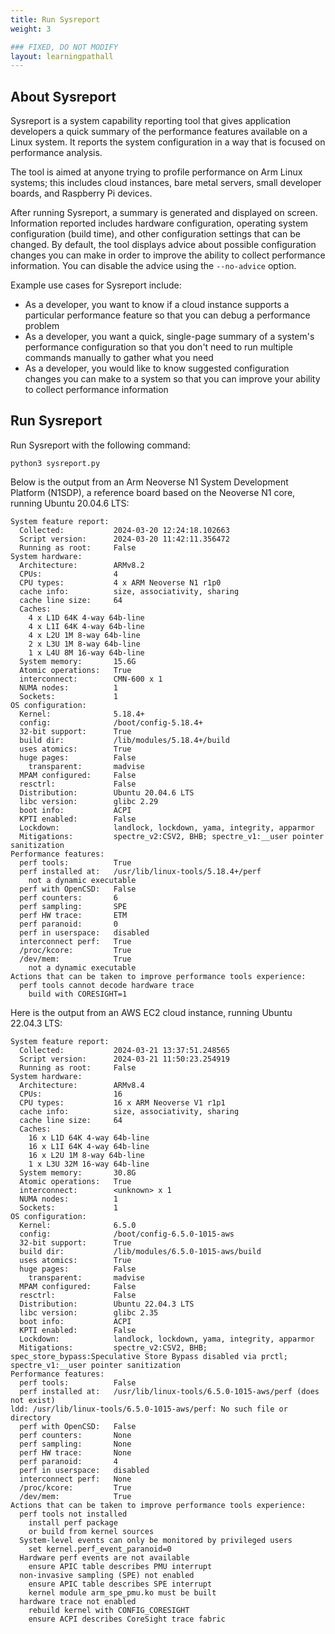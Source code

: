 ```yaml
---
title: Run Sysreport
weight: 3

### FIXED, DO NOT MODIFY
layout: learningpathall
---
```


## About Sysreport

Sysreport is a system capability reporting tool that gives application developers a quick summary of the performance features available on a Linux system. It reports the system configuration in a way that is focused on performance analysis.

The tool is aimed at anyone trying to profile performance on Arm Linux systems; this includes cloud instances, bare metal servers, small developer boards, and Raspberry Pi devices.

After running Sysreport, a summary is generated and displayed on screen. Information reported includes hardware configuration, operating system configuration (build time), and other configuration settings that can be changed. By default, the tool displays advice about possible configuration changes you can make in order to improve the ability to collect performance information. You can disable the advice using the `--no-advice` option.

Example use cases for Sysreport include:

* As a developer, you want to know if a cloud instance supports a particular performance feature so that you can debug a performance problem
* As a developer, you want a quick, single-page summary of a system's performance configuration so that you don't need to run multiple commands manually to gather what you need
* As a developer, you would like to know suggested configuration changes you can make to a system so that you can improve your ability to collect performance information

## Run Sysreport

Run Sysreport with the following command:

```console
python3 sysreport.py
```

Below is the output from an Arm Neoverse N1 System Development Platform (N1SDP), a reference board based on the Neoverse N1 core, running Ubuntu 20.04.6 LTS:

```output
System feature report:
  Collected:           2024-03-20 12:24:18.102663
  Script version:      2024-03-20 11:42:11.356472
  Running as root:     False
System hardware:
  Architecture:        ARMv8.2
  CPUs:                4
  CPU types:           4 x ARM Neoverse N1 r1p0
  cache info:          size, associativity, sharing
  cache line size:     64
  Caches:
    4 x L1D 64K 4-way 64b-line
    4 x L1I 64K 4-way 64b-line
    4 x L2U 1M 8-way 64b-line
    2 x L3U 1M 8-way 64b-line
    1 x L4U 8M 16-way 64b-line
  System memory:       15.6G
  Atomic operations:   True
  interconnect:        CMN-600 x 1
  NUMA nodes:          1
  Sockets:             1
OS configuration:
  Kernel:              5.18.4+
  config:              /boot/config-5.18.4+
  32-bit support:      True
  build dir:           /lib/modules/5.18.4+/build
  uses atomics:        True
  huge pages:          False
    transparent:       madvise
  MPAM configured:     False
  resctrl:             False
  Distribution:        Ubuntu 20.04.6 LTS
  libc version:        glibc 2.29
  boot info:           ACPI
  KPTI enabled:        False
  Lockdown:            landlock, lockdown, yama, integrity, apparmor
  Mitigations:         spectre_v2:CSV2, BHB; spectre_v1:__user pointer sanitization
Performance features:
  perf tools:          True
  perf installed at:   /usr/lib/linux-tools/5.18.4+/perf
	not a dynamic executable
  perf with OpenCSD:   False
  perf counters:       6
  perf sampling:       SPE
  perf HW trace:       ETM
  perf paranoid:       0
  perf in userspace:   disabled
  interconnect perf:   True
  /proc/kcore:         True
  /dev/mem:            True
	not a dynamic executable
Actions that can be taken to improve performance tools experience:
  perf tools cannot decode hardware trace
    build with CORESIGHT=1
```

Here is the output from an AWS EC2 cloud instance, running Ubuntu 22.04.3 LTS:

```output
System feature report:
  Collected:           2024-03-21 13:37:51.248565
  Script version:      2024-03-21 11:50:23.254919
  Running as root:     False
System hardware:
  Architecture:        ARMv8.4
  CPUs:                16
  CPU types:           16 x ARM Neoverse V1 r1p1
  cache info:          size, associativity, sharing
  cache line size:     64
  Caches:
    16 x L1D 64K 4-way 64b-line
    16 x L1I 64K 4-way 64b-line
    16 x L2U 1M 8-way 64b-line
    1 x L3U 32M 16-way 64b-line
  System memory:       30.8G
  Atomic operations:   True
  interconnect:        <unknown> x 1
  NUMA nodes:          1
  Sockets:             1
OS configuration:
  Kernel:              6.5.0
  config:              /boot/config-6.5.0-1015-aws
  32-bit support:      True
  build dir:           /lib/modules/6.5.0-1015-aws/build
  uses atomics:        True
  huge pages:          False
    transparent:       madvise
  MPAM configured:     False
  resctrl:             False
  Distribution:        Ubuntu 22.04.3 LTS
  libc version:        glibc 2.35
  boot info:           ACPI
  KPTI enabled:        False
  Lockdown:            landlock, lockdown, yama, integrity, apparmor
  Mitigations:         spectre_v2:CSV2, BHB; spec_store_bypass:Speculative Store Bypass disabled via prctl; spectre_v1:__user pointer sanitization
Performance features:
  perf tools:          False
  perf installed at:   /usr/lib/linux-tools/6.5.0-1015-aws/perf (does not exist)
ldd: /usr/lib/linux-tools/6.5.0-1015-aws/perf: No such file or directory
  perf with OpenCSD:   False
  perf counters:       None
  perf sampling:       None
  perf HW trace:       None
  perf paranoid:       4
  perf in userspace:   disabled
  interconnect perf:   None
  /proc/kcore:         True
  /dev/mem:            True
Actions that can be taken to improve performance tools experience:
  perf tools not installed
    install perf package
    or build from kernel sources
  System-level events can only be monitored by privileged users
    set kernel.perf_event_paranoid=0
  Hardware perf events are not available
    ensure APIC table describes PMU interrupt
  non-invasive sampling (SPE) not enabled
    ensure APIC table describes SPE interrupt
    kernel module arm_spe_pmu.ko must be built
  hardware trace not enabled
    rebuild kernel with CONFIG_CORESIGHT
    ensure ACPI describes CoreSight trace fabric
```
